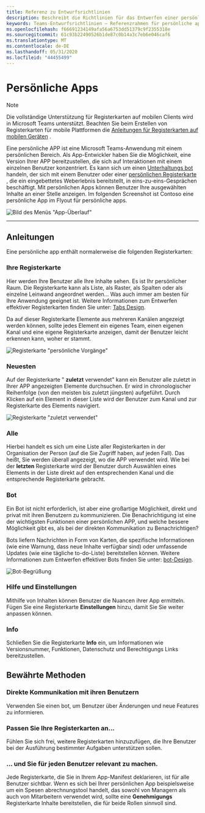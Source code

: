 ```yaml
---
title: Referenz zu Entwurfsrichtlinien
description: Beschreibt die Richtlinien für das Entwerfen einer persönlichen app.
keywords: Teams-Entwurfsrichtlinien – Referenzrahmen für persönliche apps
ms.openlocfilehash: f66691234149afa56a6753dd51379c9f2355318e
ms.sourcegitcommit: 61c93b22490526b1de87c0b14a3c7eb6e046caf6
ms.translationtype: MT
ms.contentlocale: de-DE
ms.lasthandoff: 05/31/2020
ms.locfileid: "44455499"
---
```

# <a name="personal-apps"></a>Persönliche Apps

> [!NOTE]
> Die vollständige Unterstützung für Registerkarten auf mobilen Clients wird in Microsoft Teams unterstützt. Beachten Sie beim Erstellen von Registerkarten für mobile Plattformen die [Anleitungen für Registerkarten auf mobilen Geräten](../../tabs/design/tabs-mobile.md) .

Eine persönliche APP ist eine Microsoft Teams-Anwendung mit einem persönlichen Bereich.  Als App-Entwickler haben Sie die Möglichkeit, eine Version Ihrer APP bereitzustellen, die sich auf Interaktionen mit einem einzelnen Benutzer konzentriert. Es kann sich um einen [Unterhaltungs bot](../../bots/what-are-bots.md) handeln, der sich mit einem Benutzer oder einer [persönlichen Registerkarte](../../tabs/what-are-tabs.md) , die ein eingebettetes Weberlebnis bereitstellt, in eins-zu-eins-Gesprächen beschäftigt. Mit persönlichen Apps können Benutzer Ihre ausgewählten Inhalte an einer Stelle anzeigen. Im folgenden Screenshot ist Contoso eine persönliche App im Flyout für persönliche apps.

![Bild des Menüs "App-Überlauf"](~/assets/images/Personal-apps-App-flyout.png)

---

## <a name="guidelines"></a>Anleitungen

Eine persönliche app enthält normalerweise die folgenden Registerkarten:

### <a name="your-tab"></a>Ihre Registerkarte

Hier werden Ihre Benutzer alle Ihre Inhalte sehen. Es ist Ihr persönlicher Raum. Die Registerkarte kann als Liste, als Raster, als Spalten oder als einzelne Leinwand angeordnet werden... Was auch immer am besten für Ihre Anwendung geeignet ist. Weitere Informationen zum Entwerfen effektiver Registerkarten finden Sie unter: [Tabs Design](../../tabs/design/tabs.md).

Da auf dieser Registerkarte Elemente aus mehreren Kanälen angezeigt werden können, sollte jedes Element ein eigenes Team, einen eigenen Kanal und eine eigene Registerkarte anzeigen, damit der Benutzer leicht erkennen kann, woher er stammt.

![Registerkarte "persönliche Vorgänge"](~/assets/images/Personal-apps-MY-tab.png)

### <a name="recent"></a>Neuesten

Auf der Registerkarte " **zuletzt** verwendet" kann ein Benutzer alle zuletzt in Ihrer APP angezeigten Elemente durchsuchen. Er wird in chronologischer Reihenfolge (von den meisten bis zuletzt jüngsten) aufgeführt. Durch Klicken auf ein Element in dieser Liste wird der Benutzer zum Kanal und zur Registerkarte des Elements navigiert.

![Registerkarte "zuletzt verwendet"](~/assets/images/Personal-apps-Recent-tab.png)

### <a name="all"></a>Alle

Hierbei handelt es sich um eine Liste aller Registerkarten in der Organisation der Person (auf die Sie Zugriff haben, auf jeden Fall). Das heißt, Sie werden überall angezeigt, wo die APP verwendet wird. Wie bei der **letzten** Registerkarte wird der Benutzer durch Auswählen eines Elements in der Liste direkt auf den entsprechenden Kanal und die entsprechende Registerkarte gebracht.

### <a name="bot"></a>Bot

Ein Bot ist nicht erforderlich, ist aber eine großartige Möglichkeit, direkt und privat mit ihren Benutzern zu kommunizieren. Die Benachrichtigung ist eine der wichtigsten Funktionen einer persönlichen APP, und welche bessere Möglichkeit gibt es, als bei der direkten Kommunikation zu Benachrichtigen?

Bots liefern Nachrichten in Form von Karten, die spezifische Informationen (wie eine Warnung, dass neue Inhalte verfügbar sind) oder umfassende Updates (wie eine tägliche to-do-Liste) bereitstellen können. Weitere Informationen zum Entwerfen effektiver Bots finden Sie unter: [bot-Design](../../bots/design/bots.md).

![Bot-Begrüßung](~/assets/images/Personal-apps-Bot.png)

### <a name="help-and-settings"></a>Hilfe und Einstellungen

Mithilfe von Inhalten können Benutzer die Nuancen ihrer App ermitteln. Fügen Sie eine Registerkarte **Einstellungen** hinzu, damit Sie Sie weiter anpassen können.

### <a name="about"></a>Info

Schließen Sie die Registerkarte **Info** ein, um Informationen wie Versionsnummer, Funktionen, Datenschutz und Berechtigungs Links bereitzustellen.

## <a name="best-practices"></a>Bewährte Methoden

### <a name="communicate-directly-with-your-users"></a>Direkte Kommunikation mit ihren Benutzern

Verwenden Sie einen bot, um Benutzer über Änderungen und neue Features zu informieren.

### <a name="customize-your-tabs"></a>Passen Sie Ihre Registerkarten an...

Fühlen Sie sich frei, weitere Registerkarten hinzuzufügen, die Ihre Benutzer bei der Ausführung bestimmter Aufgaben unterstützen sollen.

### <a name="and-make-them-relevant-to-every-user"></a>... und Sie für jeden Benutzer relevant zu machen.

Jede Registerkarte, die Sie in Ihrem App-Manifest deklarieren, ist für alle Benutzer sichtbar. Wenn es sich bei Ihrer persönlichen App beispielsweise um ein Spesen abrechnungstool handelt, das sowohl von Managern als auch von Mitarbeitern verwendet wird, sollte eine **Genehmigungs** Registerkarte Inhalte bereitstellen, die für beide Rollen sinnvoll sind.
